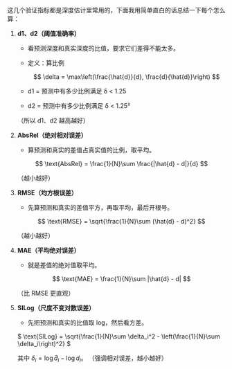 这几个验证指标都是深度估计里常用的，下面我用简单直白的话总结一下每个怎么算：

1. **d1、d2（阈值准确率）**

   * 看预测深度和真实深度的比值，要求它们差得不能太多。
   * 定义：算比例

     $$
     \delta = \max\left(\frac{\hat{d}}{d}, \frac{d}{\hat{d}}\right)
     $$
   * d1 = 预测中有多少比例满足 δ < 1.25
   * d2 = 预测中有多少比例满足 δ < 1.25²

   （所以 d1、d2 越高越好）

2. **AbsRel（绝对相对误差）**

   * 算预测和真实的差值占真实值的比例，取平均。

   $$
   \text{AbsRel} = \frac{1}{N}\sum \frac{|\hat{d} - d|}{d}
   $$

   （越小越好）

3. **RMSE（均方根误差）**

   * 先算预测和真实的差值平方，再取平均，最后开根号。

   $$
   \text{RMSE} = \sqrt{\frac{1}{N}\sum (\hat{d} - d)^2}
   $$

   （越小越好）

4. **MAE（平均绝对误差）**

   * 就是差值的绝对值取平均。

   $$
   \text{MAE} = \frac{1}{N}\sum |\hat{d} - d|
   $$

   （比 RMSE 更直观）

5. **SILog（尺度不变对数误差）**

   * 先把预测和真实的比值取 log，然后看方差。

   $
   \text{SILog} = \sqrt{\frac{1}{N}\sum \delta_i^2 - \left(\frac{1}{N}\sum \delta_i\right)^2}
   $

   其中 $\delta_i = \log \hat{d}_i - \log d_i$。
   （强调相对误差，越小越好）

